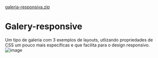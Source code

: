 
[galeria-responsiva.zip](https://github.com/jadielsanttos/Galery-responsive/files/6379065/galeria-responsiva.zip)
# Galery-responsive
Um tipo de galeria com 3 exemplos de layouts, utlizando propriedades de CSS um pouco mais específicas e que facilita para o design responsivo.
![image](https://user-images.githubusercontent.com/82414367/116127615-6dac8b00-a69e-11eb-8576-abbc78cef6fb.png)


